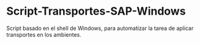 # Script-Transportes-SAP-Windows
Script basado en el shell de Windows, para automatizar la tarea de aplicar transportes en los ambientes.
